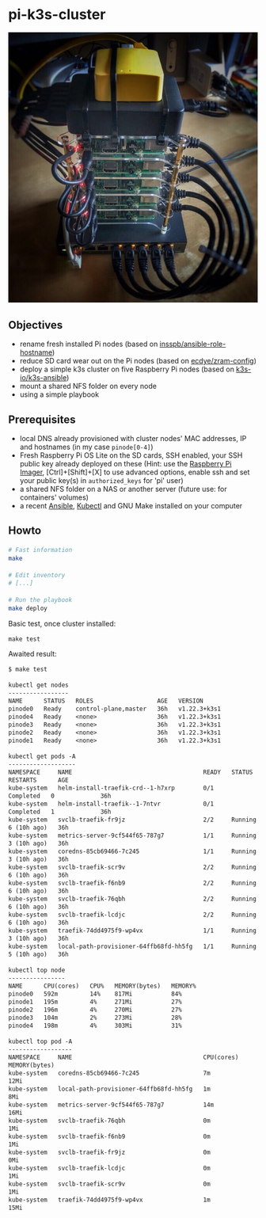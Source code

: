 # pi-k3s-cluster

![picluster](./assets/cluster.jpg)


## Objectives

- rename fresh installed Pi nodes (based on [insspb/ansible-role-hostname](https://github.com/insspb/ansible-role-hostname))
- reduce SD card wear out on the Pi nodes (based on [ecdye/zram-config](https://github.com/ecdye/zram-config)) 
- deploy a simple k3s cluster on five Raspberry Pi nodes (based on [k3s-io/k3s-ansible](https://github.com/k3s-io/k3s-ansible))
- mount a shared NFS folder on every node
- using a simple playbook


## Prerequisites

- local DNS already provisioned with cluster nodes' MAC addresses, IP and hostnames (in my case `pinode[0-4]`)
- Fresh Raspberry Pi OS Lite on the SD cards, SSH enabled, your SSH public key already deployed on these (Hint: use the [Raspberry Pi Imager](https://www.raspberrypi.com/software/), [Ctrl]+[Shift]+[X] to use advanced options, enable ssh and set your public key(s) in `authorized_keys` for 'pi' user)
- a shared NFS folder on a NAS or another server (future use: for containers' volumes)
- a recent [Ansible](https://docs.ansible.com/ansible/latest/index.html), [Kubectl](https://kubernetes.io/fr/docs/tasks/tools/install-kubectl/) and GNU Make installed on your computer


## Howto

```bash
# Fast information
make

# Edit inventory 
# [...]

# Run the playbook
make deploy
```

Basic test, once cluster installed:

```
make test
```

Awaited result:
```
$ make test

kubectl get nodes
-----------------
NAME      STATUS   ROLES                  AGE   VERSION
pinode0   Ready    control-plane,master   36h   v1.22.3+k3s1
pinode4   Ready    <none>                 36h   v1.22.3+k3s1
pinode3   Ready    <none>                 36h   v1.22.3+k3s1
pinode2   Ready    <none>                 36h   v1.22.3+k3s1
pinode1   Ready    <none>                 36h   v1.22.3+k3s1

kubectl get pods -A
-------------------
NAMESPACE     NAME                                     READY   STATUS      RESTARTS      AGE
kube-system   helm-install-traefik-crd--1-h7xrp        0/1     Completed   0             36h
kube-system   helm-install-traefik--1-7ntvr            0/1     Completed   1             36h
kube-system   svclb-traefik-fr9jz                      2/2     Running     6 (10h ago)   36h
kube-system   metrics-server-9cf544f65-787g7           1/1     Running     3 (10h ago)   36h
kube-system   coredns-85cb69466-7c245                  1/1     Running     3 (10h ago)   36h
kube-system   svclb-traefik-scr9v                      2/2     Running     6 (10h ago)   36h
kube-system   svclb-traefik-f6nb9                      2/2     Running     6 (10h ago)   36h
kube-system   svclb-traefik-76qbh                      2/2     Running     6 (10h ago)   36h
kube-system   svclb-traefik-lcdjc                      2/2     Running     6 (10h ago)   36h
kube-system   traefik-74dd4975f9-wp4vx                 1/1     Running     3 (10h ago)   36h
kube-system   local-path-provisioner-64ffb68fd-hh5fg   1/1     Running     5 (10h ago)   36h

kubectl top node
----------------
NAME      CPU(cores)   CPU%   MEMORY(bytes)   MEMORY%
pinode0   592m         14%    817Mi           84%
pinode1   195m         4%     271Mi           27%
pinode2   196m         4%     270Mi           27%
pinode3   104m         2%     273Mi           28%
pinode4   198m         4%     303Mi           31%

kubectl top pod -A
------------------
NAMESPACE     NAME                                     CPU(cores)   MEMORY(bytes)
kube-system   coredns-85cb69466-7c245                  7m           12Mi
kube-system   local-path-provisioner-64ffb68fd-hh5fg   1m           8Mi
kube-system   metrics-server-9cf544f65-787g7           14m          16Mi
kube-system   svclb-traefik-76qbh                      0m           1Mi
kube-system   svclb-traefik-f6nb9                      0m           1Mi
kube-system   svclb-traefik-fr9jz                      0m           0Mi
kube-system   svclb-traefik-lcdjc                      0m           1Mi
kube-system   svclb-traefik-scr9v                      0m           1Mi
kube-system   traefik-74dd4975f9-wp4vx                 1m           15Mi
```
